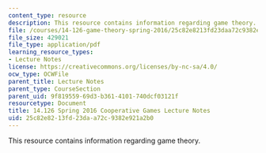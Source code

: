 ```yaml
---
content_type: resource
description: This resource contains information regarding game theory.
file: /courses/14-126-game-theory-spring-2016/25c82e8213fd23daa72c9382e921a2b0_MIT14_126S16_cooperative.pdf
file_size: 429021
file_type: application/pdf
learning_resource_types:
- Lecture Notes
license: https://creativecommons.org/licenses/by-nc-sa/4.0/
ocw_type: OCWFile
parent_title: Lecture Notes
parent_type: CourseSection
parent_uid: 9f819559-69d3-b361-4101-740dcf03121f
resourcetype: Document
title: 14.126 Spring 2016 Cooperative Games Lecture Notes
uid: 25c82e82-13fd-23da-a72c-9382e921a2b0
---
```

This resource contains information regarding game theory.